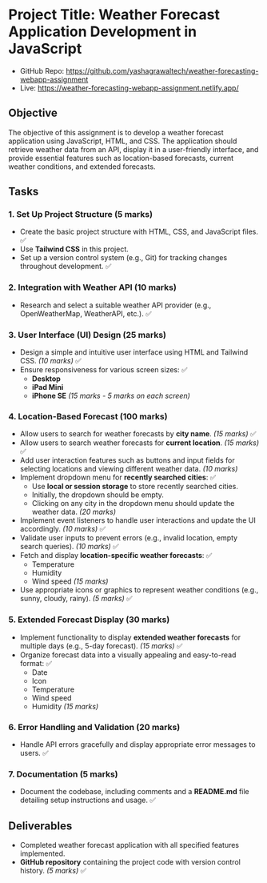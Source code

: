 # Project Title: Weather Forecast Application Development in JavaScript

- GitHub Repo: https://github.com/yashagrawaltech/weather-forecasting-webapp-assignment
- Live: https://weather-forecasting-webapp-assignment.netlify.app/

## Objective
The objective of this assignment is to develop a weather forecast application using JavaScript, HTML, and CSS. The application should retrieve weather data from an API, display it in a user-friendly interface, and provide essential features such as location-based forecasts, current weather conditions, and extended forecasts.

## Tasks

### 1. Set Up Project Structure (5 marks)
- Create the basic project structure with HTML, CSS, and JavaScript files. ✅
- Use **Tailwind CSS** in this project.
- Set up a version control system (e.g., Git) for tracking changes throughout development. ✅

### 2. Integration with Weather API (10 marks)
- Research and select a suitable weather API provider (e.g., OpenWeatherMap, WeatherAPI, etc.). ✅

### 3. User Interface (UI) Design (25 marks)
- Design a simple and intuitive user interface using HTML and Tailwind CSS. *(10 marks)* ✅
- Ensure responsiveness for various screen sizes: ✅
  - **Desktop**
  - **iPad Mini**
  - **iPhone SE** *(15 marks - 5 marks on each screen)*

### 4. Location-Based Forecast (100 marks)
- Allow users to search for weather forecasts by **city name**. *(15 marks)* ✅
- Allow users to search weather forecasts for **current location**. *(15 marks)* ✅
- Add user interaction features such as buttons and input fields for selecting locations and viewing different weather data. *(10 marks)*
- Implement dropdown menu for **recently searched cities**: ✅
  - Use **local or session storage** to store recently searched cities.
  - Initially, the dropdown should be empty.
  - Clicking on any city in the dropdown menu should update the weather data. *(20 marks)*
- Implement event listeners to handle user interactions and update the UI accordingly. *(10 marks)* ✅
- Validate user inputs to prevent errors (e.g., invalid location, empty search queries). *(10 marks)* ✅
- Fetch and display **location-specific weather forecasts**: ✅
  - Temperature
  - Humidity
  - Wind speed *(15 marks)*
- Use appropriate icons or graphics to represent weather conditions (e.g., sunny, cloudy, rainy). *(5 marks)* ✅

### 5. Extended Forecast Display (30 marks)
- Implement functionality to display **extended weather forecasts** for multiple days (e.g., 5-day forecast). *(15 marks)* ✅
- Organize forecast data into a visually appealing and easy-to-read format: ✅
  - Date
  - Icon
  - Temperature
  - Wind speed
  - Humidity *(15 marks)*

### 6. Error Handling and Validation (20 marks)
- Handle API errors gracefully and display appropriate error messages to users. ✅

### 7. Documentation (5 marks)
- Document the codebase, including comments and a **README.md** file detailing setup instructions and usage. ✅

## Deliverables
- Completed weather forecast application with all specified features implemented.
- **GitHub repository** containing the project code with version control history. *(5 marks)* ✅
